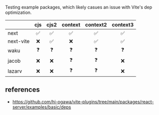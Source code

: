 Testing example packages, which likely casues an issue with Vite's dep optimization.

|            | cjs | cjs2 | context | context2 | context3 |
|------------|:---:|:----:|:-------:|:--------:|:--------:|
| next       |  ✅  |  ✅  |    ✅   |    ✅    |    ✅    |
| next-vite  |  ❌  |  ✅  |    ❌   |    ✅    |    ✅    |
| waku       |  ❓  |  ❓  |    ❓   |    ❓    |    ❓    |
| jacob      |  ❌  |  ❌  |    ❓   |    ❓    |    ❌    |
| lazarv     |  ❌  |  ❌  |    ❓   |    ❓    |    ❌    |

## references

- https://github.com/hi-ogawa/vite-plugins/tree/main/packages/react-server/examples/basic/deps
